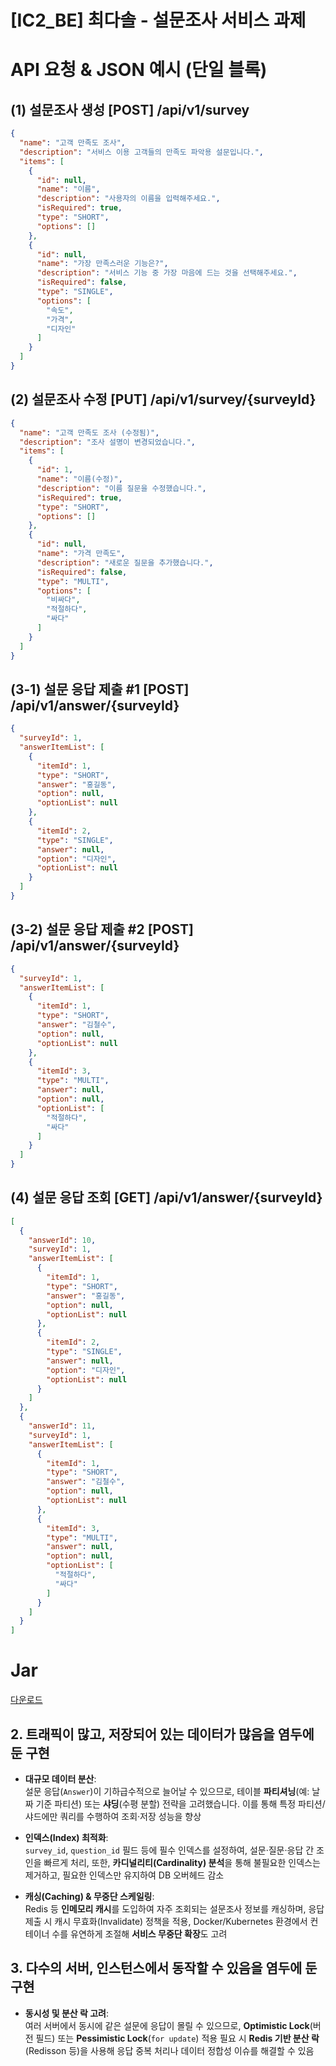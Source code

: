# [IC2_BE] 최다솔 - 설문조사 서비스 과제
# API 요청 & JSON 예시 (단일 블록)

## (1) 설문조사 생성 [POST] /api/v1/survey
```json
{
  "name": "고객 만족도 조사",
  "description": "서비스 이용 고객들의 만족도 파악용 설문입니다.",
  "items": [
    {
      "id": null,
      "name": "이름",
      "description": "사용자의 이름을 입력해주세요.",
      "isRequired": true,
      "type": "SHORT",
      "options": []
    },
    {
      "id": null,
      "name": "가장 만족스러운 기능은?",
      "description": "서비스 기능 중 가장 마음에 드는 것을 선택해주세요.",
      "isRequired": false,
      "type": "SINGLE",
      "options": [
        "속도",
        "가격",
        "디자인"
      ]
    }
  ]
}
```

## (2) 설문조사 수정 [PUT] /api/v1/survey/{surveyId}
```json
{
  "name": "고객 만족도 조사 (수정됨)",
  "description": "조사 설명이 변경되었습니다.",
  "items": [
    {
      "id": 1,
      "name": "이름(수정)",
      "description": "이름 질문을 수정했습니다.",
      "isRequired": true,
      "type": "SHORT",
      "options": []
    },
    {
      "id": null,
      "name": "가격 만족도",
      "description": "새로운 질문을 추가했습니다.",
      "isRequired": false,
      "type": "MULTI",
      "options": [
        "비싸다",
        "적절하다",
        "싸다"
      ]
    }
  ]
}
```
## (3-1) 설문 응답 제출 #1 [POST] /api/v1/answer/{surveyId}
```json
{
  "surveyId": 1,
  "answerItemList": [
    {
      "itemId": 1,
      "type": "SHORT",
      "answer": "홍길동",
      "option": null,
      "optionList": null
    },
    {
      "itemId": 2,
      "type": "SINGLE",
      "answer": null,
      "option": "디자인",
      "optionList": null
    }
  ]
}
```
## (3-2) 설문 응답 제출 #2 [POST] /api/v1/answer/{surveyId}
```json
{
  "surveyId": 1,
  "answerItemList": [
    {
      "itemId": 1,
      "type": "SHORT",
      "answer": "김철수",
      "option": null,
      "optionList": null
    },
    {
      "itemId": 3,
      "type": "MULTI",
      "answer": null,
      "option": null,
      "optionList": [
        "적절하다",
        "싸다"
      ]
    }
  ]
}
```
## (4) 설문 응답 조회 [GET] /api/v1/answer/{surveyId}
```json
[
  {
    "answerId": 10,
    "surveyId": 1,
    "answerItemList": [
      {
        "itemId": 1,
        "type": "SHORT",
        "answer": "홍길동",
        "option": null,
        "optionList": null
      },
      {
        "itemId": 2,
        "type": "SINGLE",
        "answer": null,
        "option": "디자인",
        "optionList": null
      }
    ]
  },
  {
    "answerId": 11,
    "surveyId": 1,
    "answerItemList": [
      {
        "itemId": 1,
        "type": "SHORT",
        "answer": "김철수",
        "option": null,
        "optionList": null
      },
      {
        "itemId": 3,
        "type": "MULTI",
        "answer": null,
        "option": null,
        "optionList": [
          "적절하다",
          "싸다"
        ]
      }
    ]
  }
]
```

# Jar

[다운로드](https://drive.google.com/file/d/17a-RaT7cnZzKTQGK79m7zO85JdolVZjR/view?usp=sharing)


## 2. 트래픽이 많고, 저장되어 있는 데이터가 많음을 염두에 둔 구현

- **대규모 데이터 분산**:  
  설문 응답(`Answer`)이 기하급수적으로 늘어날 수 있으므로, 테이블 **파티셔닝**(예: 날짜 기준 파티션) 또는 **샤딩**(수평 분할) 전략을 고려했습니다. 이를 통해 특정 파티션/샤드에만 쿼리를 수행하여 조회·저장 성능을 향상

- **인덱스(Index) 최적화**:  
  `survey_id`, `question_id` 필드 등에 필수 인덱스를 설정하여, 설문·질문·응답 간 조인을 빠르게 처리, 또한, **카디널리티(Cardinality) 분석**을 통해 불필요한 인덱스는 제거하고, 필요한 인덱스만 유지하여 DB 오버헤드 감소

- **캐싱(Caching) & 무중단 스케일링**:  
  Redis 등 **인메모리 캐시**를 도입하여 자주 조회되는 설문조사 정보를 캐싱하며, 응답 제출 시 캐시 무효화(Invalidate) 정책을 적용, Docker/Kubernetes 환경에서 컨테이너 수를 유연하게 조절해 **서비스 무중단 확장**도 고려


## 3. 다수의 서버, 인스턴스에서 동작할 수 있음을 염두에 둔 구현

- **동시성 및 분산 락 고려**:  
  여러 서버에서 동시에 같은 설문에 응답이 몰릴 수 있으므로, **Optimistic Lock**(버전 필드) 또는 **Pessimistic Lock**(`for update`) 적용
  필요 시 **Redis 기반 분산 락**(Redisson 등)을 사용해 응답 중복 처리나 데이터 정합성 이슈를 해결할 수 있음
